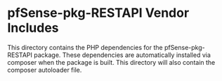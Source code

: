 # pfSense-pkg-RESTAPI Vendor Includes

This directory contains the PHP dependencies for the pfSense-pkg-RESTAPI package.
These dependencies are automatically installed via composer when the package is
built. This directory will also contain the composer autoloader file.
